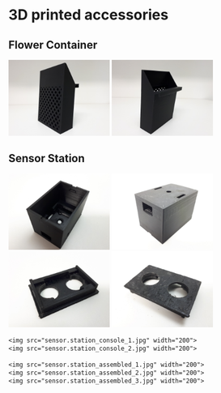# 3D printed accessories

## Flower Container

<p float="left">
    <img src="container_1.jpg" width="200">
    <img src="container_2.jpg" width="200">
</p>

## Sensor Station
<p float="left">
    <img src="sensor.station_box_1.jpg" width="200">
    <img src="sensor.station_box_2.jpg" width="200">
    <img src="sensor.station_cap_1.jpg" width="200">
    <img src="sensor.station_cap_2.jpg" width="200">

    <img src="sensor.station_console_1.jpg" width="200">
    <img src="sensor.station_console_2.jpg" width="200">

    <img src="sensor.station_assembled_1.jpg" width="200">
    <img src="sensor.station_assembled_2.jpg" width="200">
    <img src="sensor.station_assembled_3.jpg" width="200">

</p>

